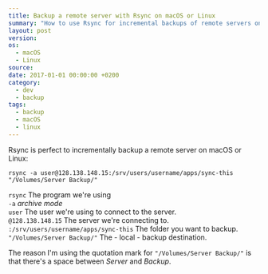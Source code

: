 ```yaml
---
title: Backup a remote server with Rsync on macOS or Linux
summary: "How to use Rsync for incremental backups of remote servers on macOS or Linux systems."
layout: post
version:
os:
  - macOS
  - Linux
source:
date: 2017-01-01 00:00:00 +0200
category:
  - dev
  - backup
tags:
  - backup
  - macOS
  - linux
---
```


Rsync is perfect to incrementally backup a remote server on macOS or Linux:

`rsync -a user@128.138.148.15:/srv/users/username/apps/sync-this "/Volumes/Server Backup/"`

`rsync` The program we're using
<br>`-a` _archive mode_
<br>`user` The user we're using to connect to the server.
<br>`@128.138.148.15` The server we're connecting to.
<br>`:/srv/users/username/apps/sync-this` The folder you want to backup.
<br>`"/Volumes/Server Backup/"` The - local - backup destination.

The reason I'm using the quotation mark for `"/Volumes/Server Backup/"` is that there's a space between _Server_ and _Backup_.
